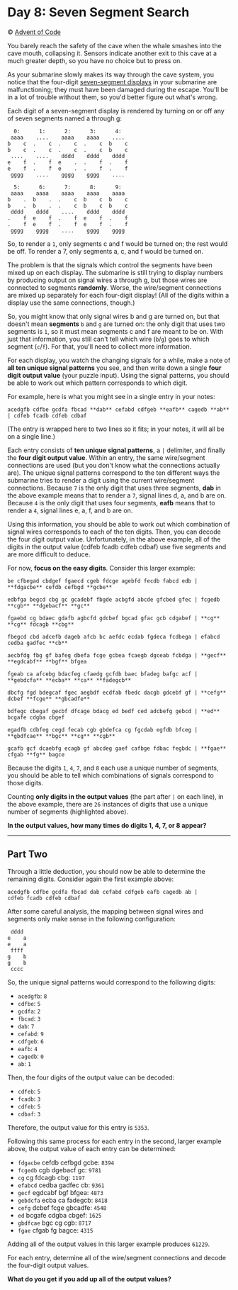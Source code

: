 # Day 8: Seven Segment Search

© [Advent of Code](https://adventofcode.com/2021/day/8)

You barely reach the safety of the cave when the whale smashes into the cave mouth, collapsing it. Sensors indicate another exit to this cave at a much greater depth, so you have no choice but to press on.

As your submarine slowly makes its way through the cave system, you notice that the four-digit [seven-segment displays](https://en.wikipedia.org/wiki/Seven-segment_display) in your submarine are malfunctioning; they must have been damaged during the escape. You'll be in a lot of trouble without them, so you'd better figure out what's wrong.

Each digit of a seven-segment display is rendered by turning on or off any of seven segments named a through g:

```text
  0:      1:      2:      3:      4:
 aaaa    ....    aaaa    aaaa    ....
b    c  .    c  .    c  .    c  b    c
b    c  .    c  .    c  .    c  b    c
 ....    ....    dddd    dddd    dddd 
e    f  .    f  e    .  .    f  .    f
e    f  .    f  e    .  .    f  .    f
 gggg    ....    gggg    gggg    ....

  5:      6:      7:      8:      9:
 aaaa    aaaa    aaaa    aaaa    aaaa 
b    .  b    .  .    c  b    c  b    c
b    .  b    .  .    c  b    c  b    c
 dddd    dddd    ....    dddd    dddd 
.    f  e    f  .    f  e    f  .    f
.    f  e    f  .    f  e    f  .    f
 gggg    gggg    ....    gggg    gggg 
```

So, to render a `1`, only segments c and f would be turned on; the rest would be off. To render a 7, only segments a, c, and f would be turned on.

The problem is that the signals which control the segments have been mixed up on each display. The submarine is still trying to display numbers by producing output on signal wires a through g, but those wires are connected to segments **randomly**. Worse, the wire/segment connections are mixed up separately for each four-digit display! (All of the digits within a display use the same connections, though.)

So, you might know that only signal wires b and g are turned on, but that doesn't mean **segments** `b` and `g` are turned on: the only digit that uses two segments is `1`, so it must mean segments c and f are meant to be on. With just that information, you still can't tell which wire (`b`/`g`) goes to which segment (`c`/`f`). For that, you'll need to collect more information.

For each display, you watch the changing signals for a while, make a note of **all ten unique signal patterns** you see, and then write down a single **four digit output value** (your puzzle input). Using the signal patterns, you should be able to work out which pattern corresponds to which digit.

For example, here is what you might see in a single entry in your notes:

```text
acedgfb cdfbe gcdfa fbcad **dab** cefabd cdfgeb **eafb** cagedb **ab** | cdfeb fcadb cdfeb cdbaf
```

(The entry is wrapped here to two lines so it fits; in your notes, it will all be on a single line.)

Each entry consists of **ten unique signal patterns**, a `|` delimiter, and finally the **four digit output value**. Within an entry, the same wire/segment connections are used (but you don't know what the connections actually are). The unique signal patterns correspond to the ten different ways the submarine tries to render a digit using the current wire/segment connections. Because `7` is the only digit that uses three segments, **dab** in the above example means that to render a `7`, signal lines d, a, and b are on. Because `4` is the only digit that uses four segments, **eafb** means that to render a `4`, signal lines e, a, f, and b are on.

Using this information, you should be able to work out which combination of signal wires corresponds to each of the ten digits. Then, you can decode the four digit output value. Unfortunately, in the above example, all of the digits in the output value (cdfeb fcadb cdfeb cdbaf) use five segments and are more difficult to deduce.

For now, **focus on the easy digits**. Consider this larger example:

```text
be cfbegad cbdgef fgaecd cgeb fdcge agebfd fecdb fabcd edb | **fdgacbe** cefdb cefbgd **gcbe** 

edbfga begcd cbg gc gcadebf fbgde acbgfd abcde gfcbed gfec | fcgedb **cgb** **dgebacf** **gc**

fgaebd cg bdaec gdafb agbcfd gdcbef bgcad gfac gcb cdgabef | **cg** **cg** fdcagb **cbg**

fbegcd cbd adcefb dageb afcb bc aefdc ecdab fgdeca fcdbega | efabcd cedba gadfec **cb**

aecbfdg fbg gf bafeg dbefa fcge gcbea fcaegb dgceab fcbdga | **gecf** **egdcabf** **bgf** bfgea

fgeab ca afcebg bdacfeg cfaedg gcfdb baec bfadeg bafgc acf | **gebdcfa** **ecba** **ca** **fadegcb**

dbcfg fgd bdegcaf fgec aegbdf ecdfab fbedc dacgb gdcebf gf | **cefg** dcbef **fcge** **gbcadfe**

bdfegc cbegaf gecbf dfcage bdacg ed bedf ced adcbefg gebcd | **ed** bcgafe cdgba cbgef

egadfb cdbfeg cegd fecab cgb gbdefca cg fgcdab egfdb bfceg | **gbdfcae** **bgc** **cg** **cgb**

gcafb gcf dcaebfg ecagb gf abcdeg gaef cafbge fdbac fegbdc | **fgae** cfgab **fg** bagce

```

Because the digits `1`, `4`, `7`, and `8` each use a unique number of segments, you should be able to tell which combinations of signals correspond to those digits.

Counting **only digits in the output values** (the part after `|` on each line), in the above example, there are `26` instances of digits that use a unique number of segments (highlighted above).

**In the output values, how many times do digits 1, 4, 7, or 8 appear?**

---

## Part Two

Through a little deduction, you should now be able to determine the remaining digits. Consider again the first example above:

```Text
acedgfb cdfbe gcdfa fbcad dab cefabd cdfgeb eafb cagedb ab |
cdfeb fcadb cdfeb cdbaf
```

After some careful analysis, the mapping between signal wires and segments only make sense in the following configuration:

```Text
 dddd
e    a
e    a
 ffff
g    b
g    b
 cccc
```

So, the unique signal patterns would correspond to the following digits:

* `acedgfb`: `8`
* `cdfbe`: `5`
* `gcdfa`: `2`
* `fbcad`: `3`
* `dab`: `7`
* `cefabd`: `9`
* `cdfgeb`: `6`
* `eafb`: `4`
* `cagedb`: `0`
* `ab`: `1`

Then, the four digits of the output value can be decoded:

* `cdfeb`: `5`
* `fcadb`: `3`
* `cdfeb`: `5`
* `cdbaf`: `3`

Therefore, the output value for this entry is `5353`.

Following this same process for each entry in the second, larger example above, the output value of each entry can be determined:

* `fdgacbe` cefdb cefbgd gcbe: `8394`
* `fcgedb` cgb dgebacf gc: `9781`
* `cg` cg fdcagb cbg: `1197`
* `efabcd` cedba gadfec cb: `9361`
* `gecf` egdcabf bgf bfgea: `4873`
* `gebdcfa` ecba ca fadegcb: `8418`
* `cefg` dcbef fcge gbcadfe: `4548`
* `ed` bcgafe cdgba cbgef: `1625`
* `gbdfcae` bgc cg cgb: `8717`
* `fgae` cfgab fg bagce: `4315`

Adding all of the output values in this larger example produces `61229`.

For each entry, determine all of the wire/segment connections and decode the four-digit output values.

**What do you get if you add up all of the output values?**
